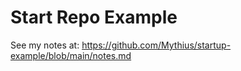 # Start Repo Example

See my notes at: https://github.com/Mythius/startup-example/blob/main/notes.md
